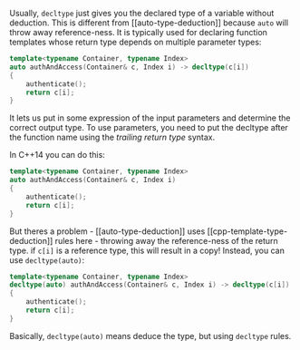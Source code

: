 Usually, `decltype` just gives you the declared type of a variable without deduction. This is different from [[auto-type-deduction]] because `auto` will throw away reference-ness. It is typically used for declaring function templates whose return type depends on multiple parameter types:
```c++
template<typename Container, typename Index>
auto authAndAccess(Container& c, Index i) -> decltype(c[i])
{
	authenticate();
	return c[i];
}
```
It lets us put in some expression of the input parameters and determine the correct output type. To use parameters, you need to put the decltype after the function name using the *trailing return type* syntax.

In C++14 you can do this:
```C++
template<typename Container, typename Index>
auto authAndAccess(Container& c, Index i)
{
	authenticate();
	return c[i];
}
```
But theres a problem - [[auto-type-deduction]] uses [[cpp-template-type-deduction]] rules here - throwing away the reference-ness of the return type. if `c[i]` is a reference type, this will result in a copy! Instead, you can use `decltype(auto)`:

```c++
template<typename Container, typename Index>
decltype(auto) authAndAccess(Container& c, Index i) -> decltype(c[i])
{
	authenticate();
	return c[i];
}
```

Basically, `decltype(auto)` means deduce the type, but using `decltype` rules.